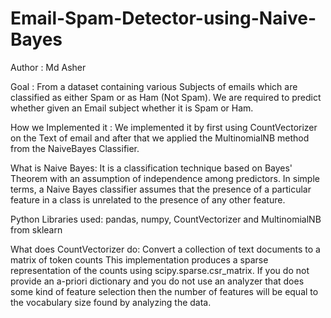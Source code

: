 # Email-Spam-Detector-using-Naive-Bayes
Author : Md Asher

Goal :
From a dataset containing various Subjects of emails which are classified as either Spam or as Ham (Not Spam).
We are required to predict whether given an Email subject whether it is Spam or Ham.

How we Implemented it :
We implemented it by first using CountVectorizer on the Text of email and after that we applied the MultinomialNB method from the NaiveBayes Classifier.

What is Naive Bayes:
It is a classification technique based on Bayes' Theorem with an assumption of independence among predictors. In simple terms, a Naive Bayes classifier assumes that the presence of a particular feature in a class is unrelated to the presence of any other feature.

Python Libraries used:
pandas, numpy, CountVectorizer and MultinomialNB from sklearn

What does CountVectorizer do:
Convert a collection of text documents to a matrix of token counts This implementation produces a sparse representation of the counts using scipy.sparse.csr_matrix. If you do not provide an a-priori dictionary and you do not use an analyzer that does some kind of feature selection then the number of features will be equal to the vocabulary size found by analyzing the data.
